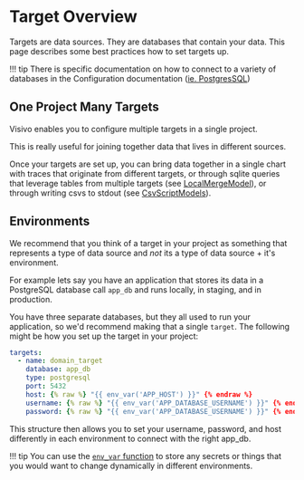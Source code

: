 # Target Overview
Targets are data sources. They are databases that contain your data. This page describes some best practices how to set targets up. 

!!! tip
    There is specific documentation on how to connect to a variety of databases in the Configuration documentation ([ie. PostgresSQL](/../reference/configuration/Targets/PostgresqlTarget/))

## One Project Many Targets
Visivo enables you to configure multiple targets in a single project. 

This is really useful for joining together data that lives in different sources. 

Once your targets are set up, you can bring data together in a single chart with traces that originate from different targets, or through sqlite queries that leverage tables from multiple targets (see [LocalMergeModel](/../reference/configuration/Models/LocalMergeModel/)), or through writing csvs to stdout (see [CsvScriptModels](/../reference/configuration/Models/CsvScriptModel/)).


## Environments 
We recommend that you think of a target in your project as something that represents a type of data source and _not_ its a type of data source + it's environment.  

For example lets say you have an application that stores its data in a PostgreSQL database call `app_db` and runs locally, in staging, and in production. 

You have three separate databases, but they all used to run your application, so we'd recommend making that a single `target`. The following might be how you set up the target in your project:

``` yaml
targets:
  - name: domain_target
    database: app_db
    type: postgresql
    port: 5432
    host: {% raw %} "{{ env_var('APP_HOST') }}" {% endraw %}
    username: {% raw %} "{{ env_var('APP_DATABASE_USERNAME') }}" {% endraw %}
    password: {% raw %} "{{ env_var('APP_DATABASE_USERNAME') }}" {% endraw %}
```

This structure then allows you to set your username, password, and host differently in each environment to connect with the right app_db. 

!!! tip 
    You can use the [`env_var` function](/../reference/functions/jinja/macros/#environment-variables-env_var) to store any secrets or things that you would want to change dynamically in different environments. 
